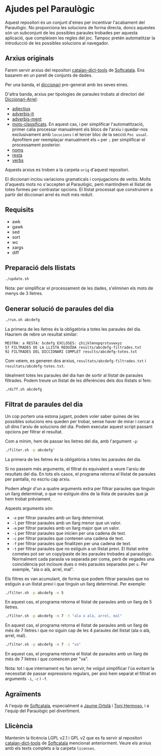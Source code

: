 # Ajudes pel Paraulògic

Aquest repositori és un conjunt d'eines per incentivar l'acabament del Paraulògic. No proporciona les solucions de forma directa, doncs aquestes són un subconjunt de les possibles paraules trobades per aquesta aplicació, que compleixen les regles del joc. Tampoc pretén automatitzar la introducció de les possibles solucions al navegador.

## Arxius originals

Farem servir arxius del repositori [catalan-dict-tools](https://github.com/Softcatala/catalan-dict-tools/) de [Softcatala](https://github.com/Softcatala/). Ens basarem en un parell de conjunts de dades. 

Per una banda, el [diccionari](https://github.com/Softcatala/catalan-dict-tools/blob/master/resultats/lt/diccionari.txt) pre-generat amb les seves eines. 

D'altra banda, arxius per tipologies de paraules trobats al directori del [Diccionari-Arrel](https://github.com/Softcatala/catalan-dict-tools/blob/master/diccionari-arrel):

* [adjectius](https://github.com/Softcatala/catalan-dict-tools/blob/master/diccionari-arrel/adjectius-fdic.txt)
* [adverbis-lt](https://github.com/Softcatala/catalan-dict-tools/blob/master/diccionari-arrel/adverbis-lt.txt)
* [adverbis-ment](https://github.com/Softcatala/catalan-dict-tools/blob/master/diccionari-arrel/adverbis-ment-lt.txt)
* [mots-classificats](https://github.com/Softcatala/catalan-dict-tools/blob/master/diccionari-arrel/dnv/mots-classificats.txt). En aquest cas, i per simplificar l'automatització, primer calia processar manualment els blocs de l'arxiu i quedar-nos exclusivament amb `locucions` i el tercer bloc de la secció `Poc usual`. Aprofitem per reemplaçar manualment els `=` per `;` per simplificar el processament posterior.
* [noms](https://github.com/Softcatala/catalan-dict-tools/blob/master/diccionari-arrel/noms-fdic.txt)
* [resta](https://github.com/Softcatala/catalan-dict-tools/blob/master/diccionari-arrel/resta-lt.txt)
* [verbs](https://github.com/Softcatala/catalan-dict-tools/blob/master/diccionari-arrel/verbs-fdic.txt)

Aquests arxius es troben a la carpeta `orig` d'aquest repositori.

El diccionari inclou variacions gramaticals i conjugacions de verbs. Molts d'aquests mots no s'accepten al Paraulògic, però mantindrem el llistat de totes formes per contrastar opcions. El llistat processat que construirem a partir del diccionari arrel és molt més reduït.

## Requisits

* awk
* gawk
* sed
* sort
* wc
* xargs
* diff

## Preparació dels llistats

```bash
./update.sh
```

Nota: per simplificar el processament de les dades, s'eliminen els mots de menys de 3 lletres.

## Generar solució de paraules del dia

```bash
./run.sh abcdefg
```

La primera de les lletres és la obligatòria a totes les paraules del dia. Hauriem de rebre un resultat similar:

```
MESTRA: a RESTA: bcdefg EXCLOSES: çhijklmnopqrstuvwxyz
57 FILTRADES DE LA LLISTA REDUÏDA results/abcdefg-filtrades.txt
92 FILTRADES DEL DICCIONARI COMPLET results/abcdefg-totes.txt
```

Com veiem, es generen dos arxius, `resultats/abcdefg-filtrades.txt` i `resultats/abcdefg-totes.txt`.

Idealment totes les paraules del dia han de sortir al llistat de paraules filtrades. Podem treure un llistat de les diferències dels dos llistats si fem:

```bash
./diff.sh abcdefg
```

## Filtrat de paraules del dia

Un cop portem una estona jugant, podem voler saber quines de les possibles solucions ens queden per trobar, sense haver de mirar i cercar a ull dins l'arxiu de solucions del dia. Podem executar aquest script passant opcions per filtrar el resultat.

Com a mínim, hem de passar les lletres del dia, amb l'argument `-p`:

```bash
./filter.sh -p abcdefg"
```

La primera de les lletres és la obligatòria a totes les paraules del dia.

Si no passem més arguments, el filtrat és equivalent a veure l'arxiu de resultats del dia. En tots els casos, el programa retorna el llistat de paraules per pantalla, no escriu cap arxiu.

Podem afegir d'un a quatre arguments extra per filtrar paraules que tinguin un llarg determinat, o que no estiguin dins de la llista de paraules que ja hem trobat prèviament.

Aquests arguments són:

* `-e` per filtrar paraules amb un llarg determinat.
* `-l` per filtrar paraules amb un llarg menor que un valor.
* `-m` per filtrar paraules amb un llarg major que un valor.
* `-i` per filtrar paraules que inicien per una cadena de text.
* `-c` per filtrar paraules que contenen una cadena de text.
* `-f` per filtrar paraules que finalitzen per una cadena de text.
* `-t` per filtrar paraules que no estiguin a un llistat previ. El llistat entre cometes pot ser un copy/paste de les paraules trobades al paraulògic. Normalment cada paraula va separada per coma, però de vegades una coincidència pot incloure dues o més paraules separades per ` o `. Per exemple, "ala o alà, arrel, mal".

Els filtres es van acumulant, de forma que podem filtrar paraules que no estiguin a un llistat previ i que tinguin un llarg determinat. Per exemple:

```bash
./filter.sh -p abcdefg -e 5
```

En aquest cas, el programa retorna el llistat de paraules amb un llarg de 5 lletres.

```bash
./filter.sh -p abcdefg -m 7 -t "ala o alà, arrel, mal"
```

En aquest cas, el programa retorna el llistat de paraules amb un llarg de més de 7 lletres i que no siguin cap de les 4 paraules del llistat (ala o alà, arrel, mal).


```bash
./filter.sh -p abcdefg -m 7 -i "va"
```

En aquest cas, el programa retorna el llistat de paraules amb un llarg de més de 7 lletres i que comencen per "va".

Nota: tot i que internament es fan servir, he volgut simplificar l'ús evitant la necessitat de passar expressions regulars, per això hem separat el filtrat en arguments `-i`, `-c` i `-f`.

## Agraïments

A l'equip de [Softcatala](https://github.com/Softcatala), especialment a [Jaume Ortolà](https://github.com/jaumeortola) i [Toni Hermoso](https://github.com/toniher), i a l'equip del Paraulògic pel divertiment.

## Llicència

Mantenim la llicència LGPL v2.1 i GPL v2 que es fa servir al repositori [catalan-dict-tools](https://github.com/Softcatala/catalan-dict-tools/) de [Softcatala](https://github.com/Softcatala/) mencionat anteriorment. Veure els arxius amb els texts complets a la carpeta `licenses`.
